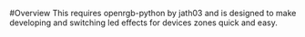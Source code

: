 #Overview
This requires openrgb-python by jath03 and is designed to make developing and switching led effects for devices zones quick and easy. 
